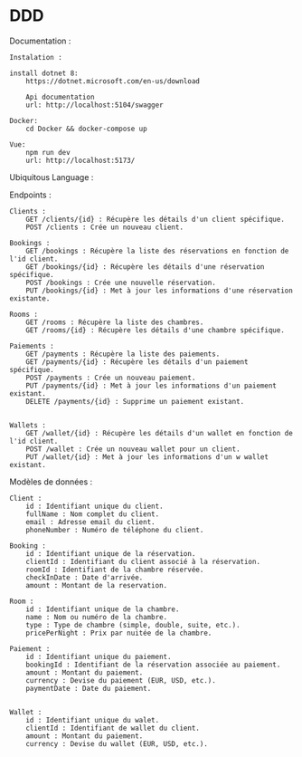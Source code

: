 # DDD

Documentation : 

    Instalation :

    install dotnet 8:
        https://dotnet.microsoft.com/en-us/download
        
        Api documentation
        url: http://localhost:5104/swagger

    Docker: 
        cd Docker && docker-compose up

    Vue: 
        npm run dev
        url: http://localhost:5173/

Ubiquitous Language :

Endpoints :

    Clients :
        GET /clients/{id} : Récupère les détails d'un client spécifique.
        POST /clients : Crée un nouveau client.

    Bookings :
        GET /bookings : Récupère la liste des réservations en fonction de l'id client.
        GET /bookings/{id} : Récupère les détails d'une réservation spécifique.
        POST /bookings : Crée une nouvelle réservation.
        PUT /bookings/{id} : Met à jour les informations d'une réservation existante.

    Rooms :
        GET /rooms : Récupère la liste des chambres.
        GET /rooms/{id} : Récupère les détails d'une chambre spécifique.

    Paiements :
        GET /payments : Récupère la liste des paiements.
        GET /payments/{id} : Récupère les détails d'un paiement spécifique.
        POST /payments : Crée un nouveau paiement.
        PUT /payments/{id} : Met à jour les informations d'un paiement existant.
        DELETE /payments/{id} : Supprime un paiement existant.


    Wallets :
        GET /wallet/{id} : Récupère les détails d'un wallet en fonction de l'id client.
        POST /wallet : Crée un nouveau wallet pour un client.
        PUT /wallet/{id} : Met à jour les informations d'un w wallet existant.


Modèles de données :

    Client :
        id : Identifiant unique du client.
        fullName : Nom complet du client.
        email : Adresse email du client.
        phoneNumber : Numéro de téléphone du client.

    Booking :
        id : Identifiant unique de la réservation.
        clientId : Identifiant du client associé à la réservation.
        roomId : Identifiant de la chambre réservée.
        checkInDate : Date d'arrivée.
        amount : Montant de la reservation.

    Room :
        id : Identifiant unique de la chambre.
        name : Nom ou numéro de la chambre.
        type : Type de chambre (simple, double, suite, etc.).
        pricePerNight : Prix par nuitée de la chambre.

    Paiement :
        id : Identifiant unique du paiement.
        bookingId : Identifiant de la réservation associée au paiement.
        amount : Montant du paiement.
        currency : Devise du paiement (EUR, USD, etc.).
        paymentDate : Date du paiement.


    Wallet :
        id : Identifiant unique du walet.
        clientId : Identifiant de wallet du client.
        amount : Montant du paiement.
        currency : Devise du wallet (EUR, USD, etc.).
